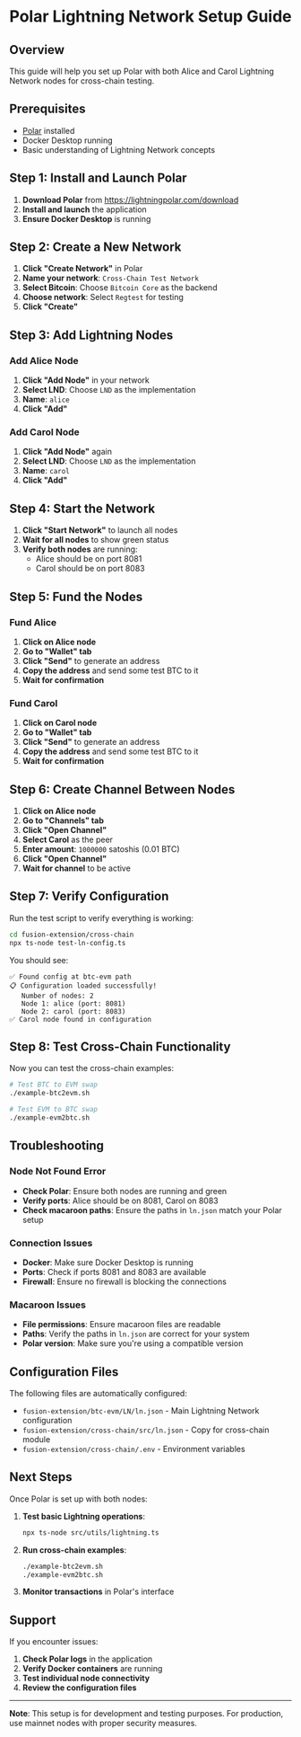 # Polar Lightning Network Setup Guide

## Overview
This guide will help you set up Polar with both Alice and Carol Lightning Network nodes for cross-chain testing.

## Prerequisites
- [Polar](https://lightningpolar.com/download) installed
- Docker Desktop running
- Basic understanding of Lightning Network concepts

## Step 1: Install and Launch Polar

1. **Download Polar** from https://lightningpolar.com/download
2. **Install and launch** the application
3. **Ensure Docker Desktop** is running

## Step 2: Create a New Network

1. **Click "Create Network"** in Polar
2. **Name your network**: `Cross-Chain Test Network`
3. **Select Bitcoin**: Choose `Bitcoin Core` as the backend
4. **Choose network**: Select `Regtest` for testing
5. **Click "Create"**

## Step 3: Add Lightning Nodes

### Add Alice Node
1. **Click "Add Node"** in your network
2. **Select LND**: Choose `LND` as the implementation
3. **Name**: `alice`
4. **Click "Add"**

### Add Carol Node
1. **Click "Add Node"** again
2. **Select LND**: Choose `LND` as the implementation
3. **Name**: `carol`
4. **Click "Add"**

## Step 4: Start the Network

1. **Click "Start Network"** to launch all nodes
2. **Wait for all nodes** to show green status
3. **Verify both nodes** are running:
   - Alice should be on port 8081
   - Carol should be on port 8083

## Step 5: Fund the Nodes

### Fund Alice
1. **Click on Alice node**
2. **Go to "Wallet" tab**
3. **Click "Send"** to generate an address
4. **Copy the address** and send some test BTC to it
5. **Wait for confirmation**

### Fund Carol
1. **Click on Carol node**
2. **Go to "Wallet" tab**
3. **Click "Send"** to generate an address
4. **Copy the address** and send some test BTC to it
5. **Wait for confirmation**

## Step 6: Create Channel Between Nodes

1. **Click on Alice node**
2. **Go to "Channels" tab**
3. **Click "Open Channel"**
4. **Select Carol** as the peer
5. **Enter amount**: `1000000` satoshis (0.01 BTC)
6. **Click "Open Channel"**
7. **Wait for channel** to be active

## Step 7: Verify Configuration

Run the test script to verify everything is working:

```bash
cd fusion-extension/cross-chain
npx ts-node test-ln-config.ts
```

You should see:
```
✅ Found config at btc-evm path
📋 Configuration loaded successfully!
   Number of nodes: 2
   Node 1: alice (port: 8081)
   Node 2: carol (port: 8083)
✅ Carol node found in configuration
```

## Step 8: Test Cross-Chain Functionality

Now you can test the cross-chain examples:

```bash
# Test BTC to EVM swap
./example-btc2evm.sh

# Test EVM to BTC swap
./example-evm2btc.sh
```

## Troubleshooting

### Node Not Found Error
- **Check Polar**: Ensure both nodes are running and green
- **Verify ports**: Alice should be on 8081, Carol on 8083
- **Check macaroon paths**: Ensure the paths in `ln.json` match your Polar setup

### Connection Issues
- **Docker**: Make sure Docker Desktop is running
- **Ports**: Check if ports 8081 and 8083 are available
- **Firewall**: Ensure no firewall is blocking the connections

### Macaroon Issues
- **File permissions**: Ensure macaroon files are readable
- **Paths**: Verify the paths in `ln.json` are correct for your system
- **Polar version**: Make sure you're using a compatible version

## Configuration Files

The following files are automatically configured:

- `fusion-extension/btc-evm/LN/ln.json` - Main Lightning Network configuration
- `fusion-extension/cross-chain/src/ln.json` - Copy for cross-chain module
- `fusion-extension/cross-chain/.env` - Environment variables

## Next Steps

Once Polar is set up with both nodes:

1. **Test basic Lightning operations**:
   ```bash
   npx ts-node src/utils/lightning.ts
   ```

2. **Run cross-chain examples**:
   ```bash
   ./example-btc2evm.sh
   ./example-evm2btc.sh
   ```

3. **Monitor transactions** in Polar's interface

## Support

If you encounter issues:

1. **Check Polar logs** in the application
2. **Verify Docker containers** are running
3. **Test individual node connectivity**
4. **Review the configuration files**

---

**Note**: This setup is for development and testing purposes. For production, use mainnet nodes with proper security measures. 